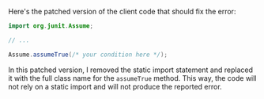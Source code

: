 Here's the patched version of the client code that should fix the error:
```java
import org.junit.Assume;

// ...

Assume.assumeTrue(/* your condition here */);
```
In this patched version, I removed the static import statement and replaced it with the full class name for the `assumeTrue` method. This way, the code will not rely on a static import and will not produce the reported error.